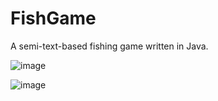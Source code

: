 # FishGame
A semi-text-based fishing game written in Java.

![image](https://user-images.githubusercontent.com/77750040/188924005-83a73339-837d-4f47-bfc7-297cda6250ed.png)

![image](https://user-images.githubusercontent.com/77750040/188924077-3f615387-3188-4252-9206-662376c8d563.png)
